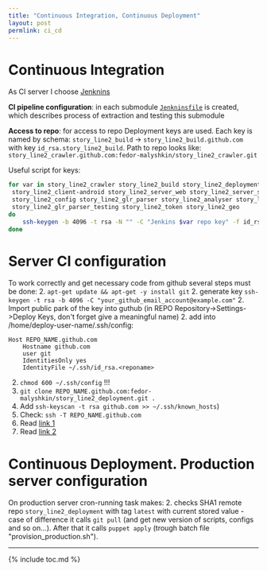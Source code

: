 ```yaml
---
title: "Continuous Integration, Continuous Deployment"
layout: post
permlink: ci_cd
---
```


# Continuous Integration
As CI server I choose [Jenknins](http://jenkins.io/)

**CI pipeline configuration**: in each submodule
 [`Jenkninsfile`](https://jenkins.io/doc/book/pipeline/jenkinsfile/) is created,
which describes process of extraction and testing this submodule

**Access to repo**: for access to repo Deployment keys are used. Each key is named by schema:
`story_line2_build` -> `story_line2_build.github.com` with key `id_rsa.story_line2_build`.
Path to repo looks like: `story_line2_crawler.github.com:fedor-malyshkin/story_line2_crawler.git`

Useful script for keys:
```sh
for var in story_line2_crawler story_line2_build story_line2_deployment \
 story_line2_client-android story_line2_server_web story_line2_server_storm story_line2_morph \
 story_line2_config story_line2_glr_parser story_line2_analyser story_line2_glr_parser_debugger \
 story_line2_glr_parser_testing story_line2_token story_line2_geo
do
    ssh-keygen -b 4096 -t rsa -N "" -C "Jenkins $var repo key" -f id_rsa.$var
done
```

# Server CI configuration
To work correctly and get necessary code from github several steps must be done:
2. `apt-get update && apt-get -y install git`
2. generate key `ssh-keygen -t rsa -b 4096 -C "your_github_email_account@example.com"`
2. Import public park of the key into guthub (in REPO Repository->Settings->Deploy Keys, don't forget give a meaningful name)
2. add into /home/deploy-user-name/.ssh/config:
```
Host REPO_NAME.github.com
	Hostname github.com
	user git
	IdentitiesOnly yes
	IdentityFile ~/.ssh/id_rsa.<reponame>
```
2. `chmod 600 ~/.ssh/config` !!!
2. `git clone REPO_NAME.github.com:fedor-malyshkin/story_line2_deployment.git .`
2. Add  `ssh-keyscan -t rsa github.com >> ~/.ssh/known_hosts`)
2. Check: `ssh -T REPO_NAME.github.com`
2. Read [link 1](https://help.github.com/articles/connecting-to-github-with-ssh/)
2. Read [link 2](https://developer.github.com/guides/managing-deploy-keys/#managing-deploy-keys)

# Continuous Deployment. Production server configuration
On production server cron-running task makes:
 2. checks SHA1 remote repo `story_line2_deployment` with tag `latest` with current stored value - case of difference it calls `git pull` (and get new version of scripts, configs and so on...). After that it calls `puppet apply` (trough batch file "provision_production.sh").


 ---
 {% include toc.md %}
